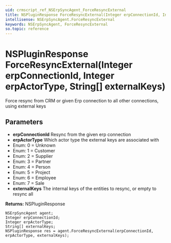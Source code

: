 ```yaml
---
uid: crmscript_ref_NSErpSyncAgent_ForceResyncExternal
title: NSPluginResponse ForceResyncExternal(Integer erpConnectionId, Integer erpActorType, String[] externalKeys)
intellisense: NSErpSyncAgent.ForceResyncExternal
keywords: NSErpSyncAgent, ForceResyncExternal
so.topic: reference
---
```


# NSPluginResponse ForceResyncExternal(Integer erpConnectionId, Integer erpActorType, String[] externalKeys)

Force resync from CRM or given Erp connection to all other connections, using external keys

## Parameters

* **erpConnectionId** Resync from the given erp connection
* **erpActorType** Which actor type the external keys are associated with
* Enum: 0 = Unknown 
* Enum: 1 = Customer 
* Enum: 2 = Supplier 
* Enum: 3 = Partner 
* Enum: 4 = Person 
* Enum: 5 = Project 
* Enum: 6 = Employee 
* Enum: 7 = Sale 
* **externalKeys** The internal keys of the entities to resync, or empty to resync all

**Returns:** NSPluginResponse

```crmscript
NSErpSyncAgent agent;
Integer erpConnectionId;
Integer erpActorType;
String[] externalKeys;
NSPluginResponse res = agent.ForceResyncExternal(erpConnectionId, erpActorType, externalKeys);
```

